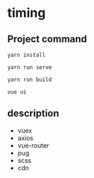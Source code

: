 # timing

## Project command
```
yarn install

yarn run serve

yarn run build

vue ui
```

## description
-  vuex
-  axios
-  vue-router
-  pug
-  scss
-  cdn